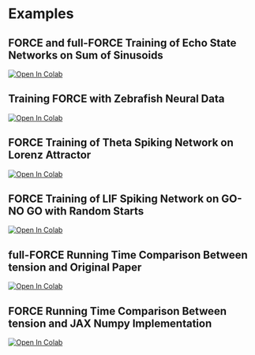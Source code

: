 Examples
========

FORCE and full-FORCE Training of Echo State Networks on Sum of Sinusoids
------------------------------------------------------------------------

[![Open In Colab](https://colab.research.google.com/assets/colab-badge.svg)](https://githubtocolab.com/zhenruiliao/tension/blob/main/examples/FORCE_and_full_FORCE_Training_of_Echo_State_Networks_on_Sum_of_Sinusoids.ipynb)


Training FORCE with Zebrafish Neural Data
-----------------------------------------

[![Open In Colab](https://colab.research.google.com/assets/colab-badge.svg)](https://githubtocolab.com/zhenruiliao/tension/blob/main/examples/Training_FORCE_with_Zebrafish_neural_data.ipynb)

 

FORCE Training of Theta Spiking Network on Lorenz Attractor
-----------------------------------------------------------

[![Open In Colab](https://colab.research.google.com/assets/colab-badge.svg)](https://githubtocolab.com/zhenruiliao/tension/blob/main/examples/Training_Theta_Spiking_Network_on_Lorenz_Attractor.ipynb)


FORCE Training of LIF Spiking Network on GO-NO GO with Random Starts
--------------------------------------------------------------------
[![Open In Colab](https://colab.research.google.com/assets/colab-badge.svg)](https://githubtocolab.com/zhenruiliao/tension/blob/main/examples/FORCE_Training_of_LIF_Spiking_Network_on_GO_NO_GO_with_Random_Starts.ipynb)


full-FORCE Running Time Comparison Between tension and Original Paper
---------------------------------------------------------------------
[![Open In Colab](https://colab.research.google.com/assets/colab-badge.svg)](https://githubtocolab.com/zhenruiliao/tension/blob/main/examples/full_FORCE_Running_Time_Comparison_Between_tension_and_Original_Paper.ipynb)


FORCE Running Time Comparison Between tension and JAX Numpy Implementation
--------------------------------------------------------------------------
[![Open In Colab](https://colab.research.google.com/assets/colab-badge.svg)](https://githubtocolab.com/zhenruiliao/tension/blob/main/examples/FORCE_Running_Time_Comparison_Between_tension_and_JAX_Numpy_Implementation.ipynb)
